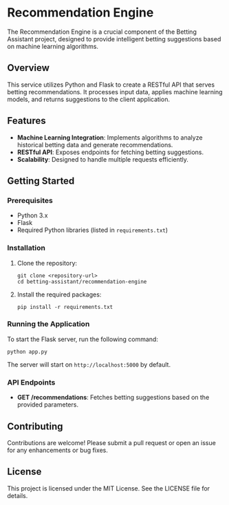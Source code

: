 # Recommendation Engine

The Recommendation Engine is a crucial component of the Betting Assistant project, designed to provide intelligent betting suggestions based on machine learning algorithms.

## Overview

This service utilizes Python and Flask to create a RESTful API that serves betting recommendations. It processes input data, applies machine learning models, and returns suggestions to the client application.

## Features

- **Machine Learning Integration**: Implements algorithms to analyze historical betting data and generate recommendations.
- **RESTful API**: Exposes endpoints for fetching betting suggestions.
- **Scalability**: Designed to handle multiple requests efficiently.

## Getting Started

### Prerequisites

- Python 3.x
- Flask
- Required Python libraries (listed in `requirements.txt`)

### Installation

1. Clone the repository:
   ```
   git clone <repository-url>
   cd betting-assistant/recommendation-engine
   ```

2. Install the required packages:
   ```
   pip install -r requirements.txt
   ```

### Running the Application

To start the Flask server, run the following command:
```
python app.py
```

The server will start on `http://localhost:5000` by default.

### API Endpoints

- **GET /recommendations**: Fetches betting suggestions based on the provided parameters.

## Contributing

Contributions are welcome! Please submit a pull request or open an issue for any enhancements or bug fixes.

## License

This project is licensed under the MIT License. See the LICENSE file for details.